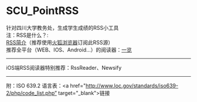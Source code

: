 # SCU_PointRSS
针对四川大学教务处，生成学生成绩的RSS小工具  
注：RSS是什么？:   
<a href="http://www.w3school.com.cn/rss/rss_readers.asp" target="_blank">RSS简介</a>（推荐使用<a href="http://firefox.com.cn" target="_blank">火狐浏览器</a>订阅此RSS源）  
推荐全平台（WEB、IOS、Android…）的阅读器：<a href="https://www.yilan.io/" target="_blank">一览</a>

---
iOS端RSS阅读器特别推荐：RssReader、Newsify

---
附：ISO 639.2 语言表：<a href="http://www.loc.gov/standards/iso639-2/php/code_list.php”  target="_blank">链接</a>  
